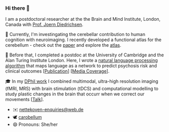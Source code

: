 ### Hi there 👋

I am a postdoctoral researcher at the the Brain and Mind Institute, London, Canada with [Prof. Joern Diedrichsen](https://www.uwo.ca/bmi/investigators/joern-diedrichsen.html).

🔭 Currently, I'm investingating the cerebellar contribution to human cognition with neuroimaging. I recently developed a functional atlas for the cerebellum - check out the [paper](https://doi.org/https://doi.org/10.1038/s41467-024-52371-w) and explore the [atlas](https://www.caroline-nettekoven.com/post/cerebellar-atlas/).

🏫 Before that, I completed a postdoc at the University of Cambridge and the Alan Turing Institute London. Here, I wrote a [natural language processing algorithm](https://alan-turing-institute.github.io/netts/) that maps language as a network to predict psychosis risk and clinical outcomes [[Publication](https://www.medrxiv.org/content/10.1101/2022.02.25.22271517v1)] [[Media Coverage](https://www.medscape.com/viewarticle/972158)].

🎓 In my [DPhil work](https://drive.google.com/file/d/1Qi-QxX9D-atXd6FiZy7kv0q90eVTSfGZ/view) I combined multimodal, ultra-high resolution imaging (fMRI, MRS) with brain stimulation (tDCS) and computational modelling to study plastic changes in the brain that occurr when we correct our movements [[Talk](https://www.youtube.com/watch?v=PzwQeRFMqQI)].
    
- ✉️ nettekoven-enquiries@web.de
- 🕊 [carobellum](https://twitter.com/carobellum)
- 😄 Pronouns: She/her


<!--
**carobellum/carobellum** is a ✨ _special_ ✨ repository because its `README.md` (this file) appears on your GitHub profile.

Here are some ideas to get you started:

- 🔭 I’m currently working on ...
- 🌱 I’m currently learning ...
- 👯 I’m looking to collaborate on ...
- 🤔 I’m looking for help with ...
- 💬 Ask me about ...
- 📫 How to reach me: ...
- 😄 Pronouns: ...
- ⚡ Fun fact: ...
-->
